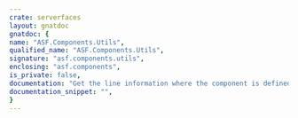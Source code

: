 ```yaml
---
crate: serverfaces
layout: gnatdoc
gnatdoc: {
name: "ASF.Components.Utils",
qualified_name: "ASF.Components.Utils",
signature: "asf.components.utils",
enclosing: "asf.components",
is_private: false,
documentation: "Get the line information where the component is defined.",
documentation_snippet: "",
}
---
```


